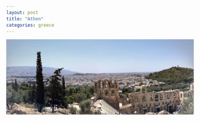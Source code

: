 ```yaml
---
layout: post
title: "Athen"
categories: greece
---
```


<img src="./assets/images/athen.jpg" alt="Athen, Greece" />
